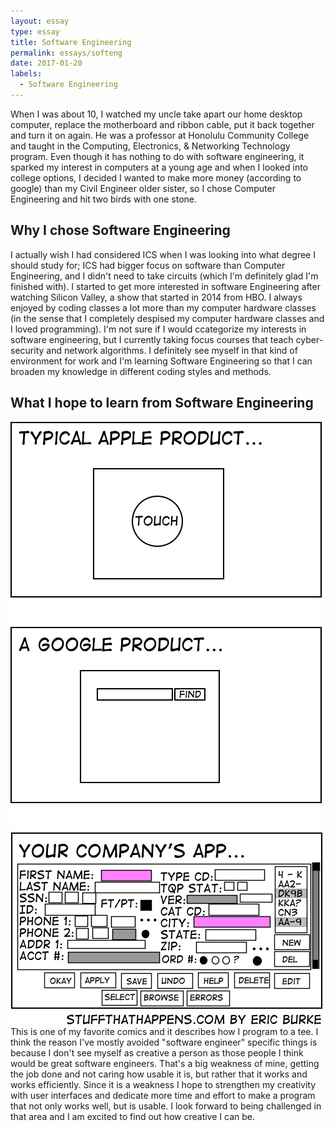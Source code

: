 ```yaml
---
layout: essay
type: essay
title: Software Engineering
permalink: essays/softeng
date: 2017-01-20
labels:
  - Software Engineering
---
```


When I was about 10, I watched my uncle take apart our home desktop computer, replace the motherboard and ribbon cable, put it back together and turn it on again. He was a professor at Honolulu Community College and taught in the Computing, Electronics, & Networking Technology program. Even though it has nothing to do with software engineering, it sparked my interest in computers at a young age and when I looked into college options, I decided I wanted to make more money (according to google) than my Civil Engineer older sister, so I chose Computer Engineering and hit two birds with one stone.


## Why I chose Software Engineering
I actually wish I had considered ICS when I was looking into what degree I should study for; ICS had bigger focus on software than Computer Engineering, and I didn't need to take circuits (which I'm definitely glad I'm finished with). I started to get more interested in software Engineering after watching Silicon Valley, a show that started in 2014 from HBO. I always enjoyed by coding classes a lot more than my computer hardware classes (in the sense that I completely despised my computer hardware classes and I loved programming). I'm not sure if I would ccategorize my interests in software engineering, but I currently taking focus courses that teach cyber-security and network algorithms. I definitely see myself in that kind of environment for work and I'm learning Software Engineering so that I can broaden my knowledge in different coding styles and methods.


## What I hope to learn from Software Engineering
<img class="ui small left floated rounded image" src="../images/userinterface.png">
This is one of my favorite comics and it describes how I program to a tee. I think the reason I've mostly avoided "software engineer" specific things is because I don't see myself as creative a person as those people I think would be great software engineers. That's a big weakness of mine, getting the job done and not caring how usable it is, but rather that it works and works efficiently. Since it is a weakness I hope to strengthen my creativity with user interfaces and dedicate more time and effort to make a program that not only works well, but is usable. I look forward to being challenged in that area and I am excited to find out how creative I can be.

